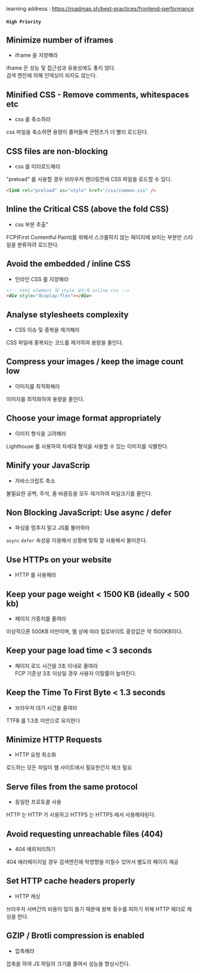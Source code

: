 learning address : https://roadmap.sh/best-practices/frontend-performance

#### `High Priority`

## Minimize number of iframes

- iframe 을 지양해라

iframe 은 성능 및 접근성과 유용성에도 좋지 않다.  
검색 엔진에 의해 인덱싱이 되지도 않는다.

## Minified CSS - Remove comments, whitespaces etc

- css 를 축소하라

css 파일을 축소하면 용량이 줄어들며 콘텐츠가 더 빨리 로드된다.

## CSS files are non-blocking

- css 를 미리로드해라

"preload" 를 사용할 경우 브라우저 렌더링전에 CSS 파일을 로드할 수 있다.

```html
<link rel="preload" as="style" href="/css/common.css" />
```

## Inline the Critical CSS (above the fold CSS)

- css 부분 추출"

FCP(First Contentful Paint)를 위해서 스크롤하지 않는 페이지에 보이는 부분만 스타일을 분류하려 로드한다.

## Avoid the embedded / inline CSS

- 인라인 CSS 를 지양해라

```html
<!-- html element 에 style 넣는게 inline css -->
<div style="display:flex"></div>
```

## Analyse stylesheets complexity

- CSS 이슈 및 중복을 제거해라

CSS 파일에 중복되는 코드를 제거하여 용량을 줄인다.

## Compress your images / keep the image count low

- 이미지를 최적화해라

이미지를 최적화하여 용량을 줄인다.

## Choose your image format appropriately

- 이미지 형식을 고려해라

Lighthouse 를 사용하여 차세대 형식을 사용할 수 있는 이미지를 식별한다.

## Minify your JavaScrip

- 자바스크립트 축소

불필요한 공백, 주석, 줄 바꿈등을 모두 제거하여 파일크기를 줄인다.

## Non Blocking JavaScript: Use async / defer

- 파싱을 멈추지 말고 JS를 불러와라

`async` `defer` 속성을 이용해서 상황에 맞춰 잘 사용해서 불러온다.

## Use HTTPs on your website

- HTTP 를 사용해라

## Keep your page weight < 1500 KB (ideally < 500 kb)

- 페이지 가중치를 줄여라

이상적으론 500KB 미만이며, 웹 상에 따라 킬로바이트 중앙값은 약 1500KB이다.

## Keep your page load time < 3 seconds

- 페이지 로드 시간을 3초 이내로 줄여라  
  FCP 기준상 3초 이상일 경우 사용자 이탈률이 높아진다.

## Keep the Time To First Byte < 1.3 seconds

- 브라우저 대기 시간을 줄여라

TTFB 를 1.3초 미만으로 유지한다

## Minimize HTTP Requests

- HTTP 요청 최소화

로드하는 모든 파일이 웹 사이트에서 필요한건지 체크 필요

## Serve files from the same protocol

- 동일한 프로토콜 사용

HTTP 는 HTTP 가 사용하고 HTTPS 는 HTTPS 에서 사용해야된다.

## Avoid requesting unreachable files (404)

- 404 예외처리하기

404 에러페이지일 경우 검색엔진에 악영향을 미칠수 있어서 별도의 페이지 제공

## Set HTTP cache headers properly

- HTTP 캐싱

브라우저 서버간의 비용이 많이 들기 때문에 왕복 횟수를 피하기 위해 HTTP 헤더로 캐싱을 한다.

## GZIP / Brotli compression is enabled

- 압축해라

압축을 하여 JS 파일의 크기를 줄여서 성능을 향상시킨다.
